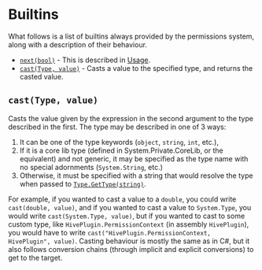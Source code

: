 ﻿# Builtins

What follows is a list of builtins always provided by the permissions system, along with a description of their behaviour.

- [`next(bool)`](Usage.md#next_bool_) - This is described in [Usage](Usage.md#next_bool_).
- [`cast(Type, value)`](#cast_type_value_) - Casts a value to the specified type, and returns the casted value.

## <a name="cast_type_value_" /> `cast(Type, value)`

Casts the value given by the expression in the second argument to the type described in the first. The type
may be described in one of 3 ways:

1. It can be one of the type keywords (`object`, `string`, `int`, etc.),
2. If it is a core lib type (defined in System.Private.CoreLib, or the equivalent) and not generic, it may
   be specified as the type name with no special adornments (`System.String`, etc.)
3. Otherwise, it must be specified with a string that would resolve the type when passed to
   [`Type.GetType(string)`](https://docs.microsoft.com/en-us/dotnet/api/system.type.gettype?view=net-5.0#System_Type_GetType_System_String_).

For example, if you wanted to cast a value to a `double`, you could write `cast(double, value)`, and if you
wanted to cast a value to `System.Type`, you would write `cast(System.Type, value)`, but if you wanted to cast
to some custom type, like `HivePlugin.PermissionContext` (in assembly `HivePlugin`), you would have to write
`cast("HivePlugin.PermissionContext, HivePlugin", value)`. Casting behaviour is mostly the same as in C#, but
it also follows conversion chains (through implicit and explicit conversions) to get to the target.